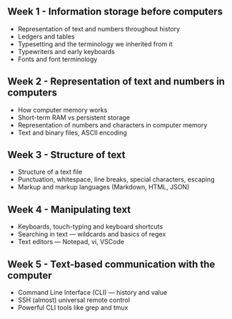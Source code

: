 ## Week 1 - Information storage before computers
- Representation of text and numbers throughout history
- Ledgers and tables
- Typesetting and the terminology we inherited from it
- Typewriters and early keyboards
- Fonts and font terminology

## Week 2 - Representation of text and numbers in computers
- How computer memory works
- Short-term RAM vs persistent storage
- Representation of numbers and characters in computer memory
- Text and binary files, ASCII encoding

## Week 3 - Structure of text
- Structure of a text file
- Punctuation, whitespace, line breaks, special characters, escaping
- Markup and markup languages (Markdown, HTML, JSON)

## Week 4 - Manipulating text
- Keyboards, touch-typing and keyboard shortcuts
- Searching in text — wildcards and basics of regex
- Text editors — Notepad, vi, VSCode

## Week 5 - Text-based communication with the computer
- Command Line Interface (CLI) — history and value
- SSH (almost) universal remote control
- Powerful CLI tools like grep and tmux
